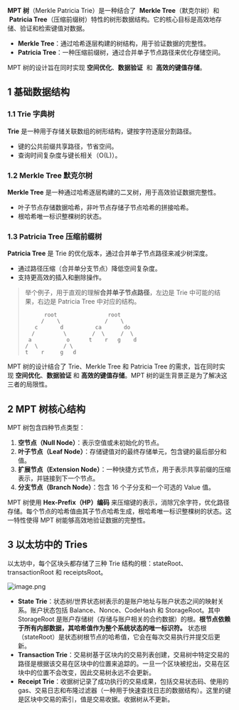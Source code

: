 **MPT 树**（Merkle Patricia Trie）是一种结合了  **Merkle Tree**（默克尔树）和  **Patricia Tree**（压缩前缀树）特性的树形数据结构。它的核心目标是高效地存储、验证和检索键值对数据。

* **Merkle Tree**：通过哈希逐层构建的树结构，用于验证数据的完整性。
* **Patricia Tree**：一种压缩前缀树，通过合并单子节点路径来优化存储空间。

MPT 树的设计旨在同时实现  **空间优化**、**数据验证**  和  **高效的键值存储**。

## 1 基础数据结构

### 1.1 Trie 字典树

**Trie** 是一种用于存储关联数组的树形结构，键按字符逐层分割路径。

* 键的公共前缀共享路径，节省空间。
* 查询时间复杂度与键长相关（O(L)）。

### 1.2 Merkle Tree 默克尔树

**Merkle Tree** 是一种通过哈希逐层构建的二叉树，用于高效验证数据完整性。

* 叶子节点存储数据哈希，非叶节点存储子节点哈希的拼接哈希。
* 根哈希唯一标识整棵树的状态。

### 1.3 Patricia Tree 压缩前缀树

**Patricia Tree** 是 Trie 的优化版本，通过合并单子节点路径来减少树深度。

* 通过路径压缩（合并单分支节点）降低空间复杂度。
* 支持更高效的插入和删除操作。

> 举个例子，用于直观的理解**合并单子节点路径**，左边是 Trie 中可能的结果，右边是 Patricia Tree 中对应的结构。
>
> ```
>       root                root
>      /    \              /    \
>    c       d          ca       do
>   /         \        /  \     /  \
>  a           o      t    r   g    d
> /  \        / \
> t    r     g   d
> ```

MPT 树的设计结合了 Trie、Merkle Tree 和 Patricia Tree 的需求，旨在同时实现 **空间优化**、**数据验证** 和 **高效的键值存储**。MPT 树的诞生背景正是为了解决这三者的局限性。

## 2 MPT 树核心结构

MPT 树包含四种节点类型：

1. **空节点（Null Node）**：表示空值或未初始化的节点。
2. **叶子节点（Leaf Node）**：存储键值对的最终存储单元，包含键的最后部分和值。
3. **扩展节点（Extension Node）**：一种快捷方式节点，用于表示共享前缀的压缩表示，并链接到下一个节点。
4. **分支节点（Branch Node）**：包含 16 个子分支和一个可选的 Value 值。

MPT 树使用 **Hex-Prefix（HP）编码** 来压缩键的表示，消除冗余字符，优化路径存储。每个节点的哈希值由其子节点哈希生成，根哈希唯一标识整棵树的状态。这一特性使得 MPT 树能够高效地验证数据的完整性。

## 3 以太坊中的 Tries

以太坊中，每个区块头都存储了三种 Trie 结构的根：stateRoot、transactionRoot 和 receiptsRoot。

![image.png](https://ceyewan.oss-cn-beijing.aliyuncs.com/typora/20250216133348.png)

- **State Trie**：状态树/世界状态树表示的是账户地址与账户状态之间的映射关系。账户状态包括 Balance、Nonce、CodeHash 和 StorageRoot。其中 StorageRoot 是账户存储树（存储与账户相关的合约数据）的根。**根节点依赖于所有内部数据，其哈希值作为整个系统状态的唯一标识符。** 状态根（stateRoot）是状态树根节点的哈希值，它会在每次交易执行并提交后更新。
- **Transaction Trie**：交易树基于区块内的交易列表创建，交易树中特定交易的路径是根据该交易在区块中的位置来追踪的。一旦一个区块被挖出，交易在区块中的位置不会改变，因此交易树永远不会更新。
- **Receipt Trie**：收据树记录了成功执行的交易成果，包括交易状态码、使用的 gas、交易日志和布隆过滤器（一种用于快速查找日志的数据结构）。这里的键是区块中交易的索引，值是交易收据。收据树从不更新。